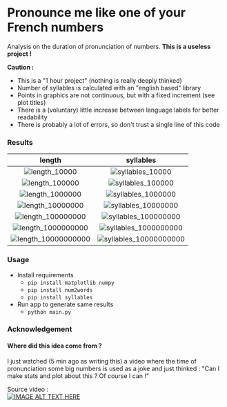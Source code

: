# Pronounce me like one of your French numbers
Analysis on the duration of pronunciation of numbers.
**This is a useless project !**

**Caution :**
* This is a "1 hour project" (nothing is really deeply thinked)
* Number of syllables is calculated with an "english based" library
* Points in graphics are not continuous, but with a fixed increment (see plot titles)
* There is a (voluntary) little increase between language labels for better readability
* There is probably a lot of errors, so don't trust a single line of this code

### Results

| length | syllables |
|:------:|:---------:|
| ![length_10000](https://github.com/user-attachments/assets/4bd5b976-14a4-4bf4-96fd-3db130189192)       | ![syllables_10000](https://github.com/user-attachments/assets/a427e3d3-50d2-47f7-aa0e-482d430944f7) |
| ![length_100000](https://github.com/user-attachments/assets/3d824df6-0691-43e6-aa41-0107f3af8b14)      | ![syllables_100000](https://github.com/user-attachments/assets/f84d7569-f12f-45e8-838d-2f2760518f66) |
| ![length_1000000](https://github.com/user-attachments/assets/b6eb5051-534e-4c2e-933c-fc56c3ef5af4)     | ![syllables_1000000](https://github.com/user-attachments/assets/9ac4ee8c-98e2-4653-9a60-6d48c4efdcb5) |
| ![length_10000000](https://github.com/user-attachments/assets/5419a879-e28d-4097-bfb8-15abbe37bc32)    | ![syllables_10000000](https://github.com/user-attachments/assets/6fd02669-4f53-4187-a626-2cab5ef5cc90) |
| ![length_100000000](https://github.com/user-attachments/assets/e6913ee2-3256-4f72-b740-38cebf44a39e)   | ![syllables_100000000](https://github.com/user-attachments/assets/f0ebdfaa-0d05-4bd6-bbcd-7805ae401d31) |
| ![length_1000000000](https://github.com/user-attachments/assets/954029f1-411e-412f-b74e-962288e2a960)  | ![syllables_1000000000](https://github.com/user-attachments/assets/514f152a-7fbb-408c-a704-03473a590ad8) |
| ![length_10000000000](https://github.com/user-attachments/assets/715e7931-149d-42b1-b943-93bb3ac635ff) | ![syllables_10000000000](https://github.com/user-attachments/assets/93d8fabc-be54-43a1-811f-3259ed07086f) |


### Usage

* Install requirements
  * `pip install matplotlib numpy`
  * `pip install num2words`
  * `pip install syllables`
* Run app to generate same results
  * `python main.py`


### Acknowledgement

#### Where did this idea come from ?

I just watched (5 min ago as writing this) a video where the time of pronunciation some big numbers is used as a joke and just thinked : "Can I make stats and plot about this ? Of course I can !"

Source video :  
[![IMAGE ALT TEXT HERE](https://img.youtube.com/vi/EBan7vf37_I/0.jpg)](https://youtu.be/EBan7vf37_I?t=127)

